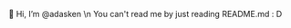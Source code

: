 👋  Hi, I’m @adasken \n
You can't read me by just reading README.md : D
<!---
adasken/adasken is a ✨ special ✨ repository because its `README.md` (this file) appears on your GitHub profile.
You can click the Preview link to take a look at your changes.
--->
